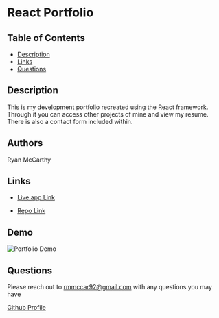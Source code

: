 # React Portfolio

## Table of Contents

- [Description](#description)
- [Links](#Links)
- [Questions](#questions)

## Description

This is my development portfolio recreated using the React framework. Through it you can access other projects of mine and view my resume. There is also a contact form included within.

## Authors

Ryan McCarthy

## Links

- [Live app Link]()

- [Repo Link](https://github.com/rmmccar92/React_Portfolio)

## Demo

![Portfolio Demo](https://rmmccar92.github.io/React_Portfolio/)

## Questions

Please reach out to rmmccar92@gmail.com with any questions you may have

[Github Profile](https://github.com/rmmccar92)
